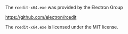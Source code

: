 The `rcedit-x64.exe` was provided by the Electron Group

https://github.com/electron/rcedit

The `rcedit-x64.exe` is licensed under the MIT license.
